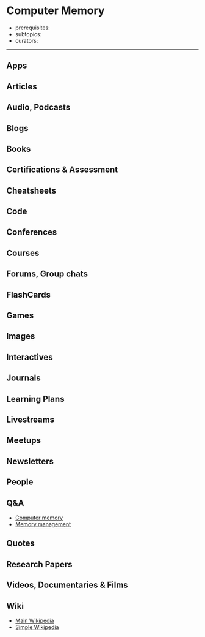 # Computer Memory

- prerequisites:
- subtopics:
- curators:

------

## Apps


## Articles

## Audio, Podcasts

## Blogs

## Books

## Certifications & Assessment

## Cheatsheets

## Code

## Conferences

## Courses

## Forums, Group chats

## FlashCards

## Games

## Images

## Interactives

## Journals

## Learning Plans

## Livestreams

## Meetups

## Newsletters

## People

## Q&A

- [Computer memory](https://www.quora.com/topic/Computer-Memory)
- [Memory management](https://www.quora.com/topic/Memory-Management-computer-programming)

## Quotes

## Research Papers

## Videos, Documentaries & Films

## Wiki

- [Main Wikipedia](https://en.wikipedia.org/wiki/Computer_memory)
- [Simple Wikipedia](https://simple.wikipedia.org/wiki/Computer_memory)


